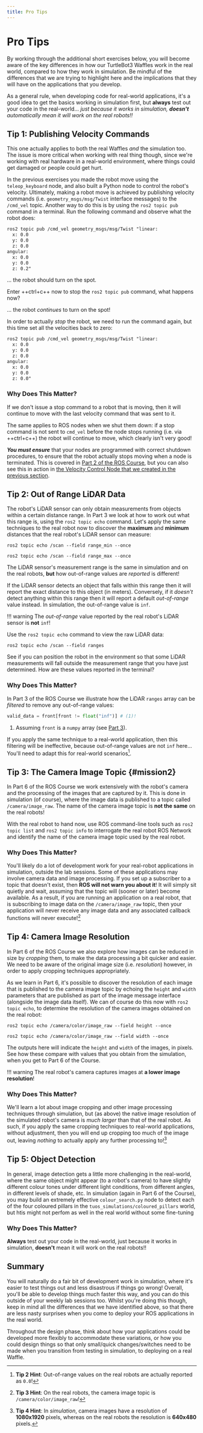 ```yaml
---  
title: Pro Tips  
---
```


# Pro Tips

By working through the additional short exercises below, you will become aware of the key differences in how our TurtleBot3 Waffles work in the real world, compared to how they work in simulation. Be mindful of the differences that we are trying to highlight here and the implications that they will have on the applications that you develop. 

As a general rule, when developing code for real-world applications, it's a good idea to get the basics working in simulation first, but **always** test out your code in the real-world... *just because it works in simulation, **doesn't** automatically mean it will work on the real robots!!*

## Tip 1: Publishing Velocity Commands

This one actually applies to both the real Waffles *and* the simulation too. The issue is more critical when working with real thing though, since we're working with real hardware in a real-world environment, where things could get damaged or people could get hurt. 

In the previous exercises you made the robot move using the `teleop_keyboard` node, and also built a Python node to control the robot's velocity. Ultimately, making a robot move is achieved by publishing velocity commands (i.e. `geometry_msgs/msg/Twist` interface messages) to the `/cmd_vel` topic. Another way to do this is by using the `ros2 topic pub` command in a terminal. Run the following command and observe what the robot does:

```txt
ros2 topic pub /cmd_vel geometry_msgs/msg/Twist "linear:
  x: 0.0
  y: 0.0
  z: 0.0
angular:
  x: 0.0
  y: 0.0
  z: 0.2"
```

... the robot should turn on the spot.

Enter ++ctrl+c++ now to stop the `ros2 topic pub` command, what happens now?

... the robot *continues* to turn on the spot!

In order to actually *stop* the robot, we need to run the command again, but this time set all the velocities back to zero:

```txt
ros2 topic pub /cmd_vel geometry_msgs/msg/Twist "linear:
  x: 0.0
  y: 0.0
  z: 0.0
angular:
  x: 0.0
  y: 0.0
  z: 0.0"
```

### Why Does This Matter?

If we don't issue a stop command to a robot that is moving, then it will continue to move with the last velocity command that was sent to it. 

The same applies to ROS nodes when we shut them down: if a stop command is not sent to `cmd_vel` before the node stops running (i.e. via ++ctrl+c++) the robot will continue to move, which clearly isn't very good!

***You must ensure*** that your nodes are programmed with correct shutdown procedures, to ensure that the robot actually stops moving when a node is terminated. This is covered in [Part 2 of the ROS Course](../com2009/assignment1/part2.md#ex5), but you can also see this in action in [the Velocity Control Node that we created in the previous section](./basics.md#timedSquareCode). 

## Tip 2: Out of Range LiDAR Data

The robot's LiDAR sensor can only obtain measurements from objects within a certain distance range. In Part 3 we look at how to work out what this range is, using the `ros2 topic echo` command. Let's apply the same techniques to the real robot now to discover the **maximum** and **minimum** distances that the real robot's LiDAR sensor can measure:

```
ros2 topic echo /scan --field range_min --once
```
```
ros2 topic echo /scan --field range_max --once
```

The LiDAR sensor's measurement range is the same in simulation and on the real robots, **but** how out-of-range values are *reported* is different!

If the LiDAR sensor detects an object that falls within this range then it will report the exact distance to this object (in meters). Conversely, if it *doesn't* detect anything within this range then it will report a default *out-of-range* value instead. In simulation, the out-of-range value is `inf`.

!!! warning
    The *out-of-range* value reported by the real robot's LiDAR sensor is **not** `inf`!

Use the `ros2 topic echo` command to view the raw LiDAR data:

```
ros2 topic echo /scan --field ranges
```

See if you can position the robot in the environment so that some LiDAR measurements will fall outside the measurement range that you have just determined. How are these values reported in the terminal? 

### Why Does This Matter?

In Part 3 of the ROS Course we illustrate how the LiDAR `ranges` array can be *filtered* to remove any out-of-range values: 

```py
valid_data = front[front != float("inf")] # (1)!
```

1. Assuming `front` is a `numpy` array (see [Part 3](../com2009/assignment1/part3.md)).

If you apply the same technique to a real-world application, then this filtering will be ineffective, because out-of-range values are not `inf` here... You'll need to adapt this for real-world scenarios[^lidar-hint].

[^lidar-hint]: **Tip 2 Hint**: Out-of-range values on the real robots are actually reported as `0.0`!

## Tip 3: The Camera Image Topic {#mission2}

In Part 6 of the ROS Course we work extensively with the robot's camera and the processing of the images that are captured by it. This is done in simulation (of course), where the image data is published to a topic called `/camera/image_raw`. The name of the camera image topic is **not the same** on the real robots!

With the real robot to hand now, use ROS command-line tools such as `ros2 topic list` and `ros2 topic info` to interrogate the real robot ROS Network and identify the name of the camera image topic used by the real robot.

### Why Does This Matter?

You'll likely do a lot of development work for your real-robot applications in simulation, outside the lab sessions. Some of these applications may involve camera data and image processing. If you set up a subscriber to a topic that doesn't exist, then **ROS will not warn you about it**! It will simply sit quietly and wait, assuming that the topic will (sooner or later) become available. As a result, if you are running an application on a real robot, that is subscribing to image data on the `/camera/image_raw` topic, then your application will never receive any image data and any associated callback functions will never execute![^cam-topic-hint]

[^cam-topic-hint]: **Tip 3 Hint**: On the real robots, the camera image topic is `/camera/color/image_raw`!

## Tip 4: Camera Image Resolution

In Part 6 of the ROS Course we also explore how images can be reduced in size by *cropping* them, to make the data processing a bit quicker and easier. We need to be aware of the original image size (i.e. *resolution*) however, in order to apply cropping techniques appropriately. 

As we learn in Part 6, it's possible to discover the resolution of each image that is published to the camera image topic by echoing the `height` and `width` parameters that are published as part of the image message interface (alongside the image data itself). We can of course do this now with `ros2 topic echo`, to determine the resolution of the camera images obtained on the real robot:

```
ros2 topic echo /camera/color/image_raw --field height --once
```

```
ros2 topic echo /camera/color/image_raw --field width --once
```

The outputs here will indicate the `height` and `width` of the images, in pixels. See how these compare with values that you obtain from the simulation, when you get to Part 6 of the Course.

!!! warning 
    The real robot's camera captures images at **a lower image resolution**! 

### Why Does This Matter?

We'll learn a lot about image cropping and other image processing techniques through simulation, but (as above) the native image resolution of the simulated robot's camera is *much larger* than that of the real robot. As such, if you apply the same cropping techniques to real-world applications, without adjustment, then you will end up cropping too much of the image out, leaving *nothing* to actually apply any further processing to![^img-res]

[^img-res]: **Tip 4 Hint**: In *simulation*, camera images have a resolution of **1080x1920** pixels, whereas on the real robots the resolution is **640x480** pixels.

## Tip 5: Object Detection

In general, image detection gets a little more challenging in the real-world, where the same object might appear (to a robot's camera) to have slightly different colour tones under different light conditions, from different angles, in different levels of shade, etc. In simulation (again in Part 6 of the Course), you may build an extremely effective `colour_search.py` node to detect each of the four coloured pillars in the `tuos_simulations/coloured_pillars` world, but htis might not perfom as well in the real world without some fine-tuning

### Why Does This Matter?

**Always** test out your code in the real-world, just because it works in simulation, **doesn't** mean it will work on the real robots!!

## Summary

You will naturally do a fair bit of development work in simulation, where it's easier to test things out and less disastrous if things go wrong! Overall, you'll be able to develop things much faster this way, and you can do this outside of your weekly lab sessions too. Whilst you're doing this though, keep in mind all the differences that we have identified above, so that there are less nasty surprises when you come to deploy your ROS applications in the real world. 

Throughout the design phase, think about how your applications could be developed more flexibly to accommodate these variations, or how you could design things so that only small/quick changes/switches need to be made when you transition from testing in simulation, to deploying on a real Waffle. 
